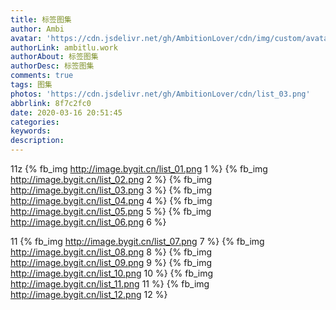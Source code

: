 ```yaml
---
title: 标签图集
author: Ambi
avatar: 'https://cdn.jsdelivr.net/gh/AmbitionLover/cdn/img/custom/avatar.jpg'
authorLink: ambitlu.work
authorAbout: 标签图集
authorDesc: 标签图集
comments: true
tags: 图集
photos: 'https://cdn.jsdelivr.net/gh/AmbitionLover/cdn/list_03.png'
abbrlink: 8f7c2fc0
date: 2020-03-16 20:51:45
categories:
keywords:
description:
---
```

11z
{% fb_img http://image.bygit.cn/list_01.png 1 %}
{% fb_img http://image.bygit.cn/list_02.png 2 %}
{% fb_img http://image.bygit.cn/list_03.png 3 %}
{% fb_img http://image.bygit.cn/list_04.png 4 %}
{% fb_img http://image.bygit.cn/list_05.png 5 %}
{% fb_img http://image.bygit.cn/list_06.png 6 %}

11
{% fb_img http://image.bygit.cn/list_07.png 7 %}
{% fb_img http://image.bygit.cn/list_08.png 8 %}
{% fb_img http://image.bygit.cn/list_09.png 9 %}
{% fb_img http://image.bygit.cn/list_10.png 10 %}
{% fb_img http://image.bygit.cn/list_11.png 11 %}
{% fb_img http://image.bygit.cn/list_12.png 12 %}